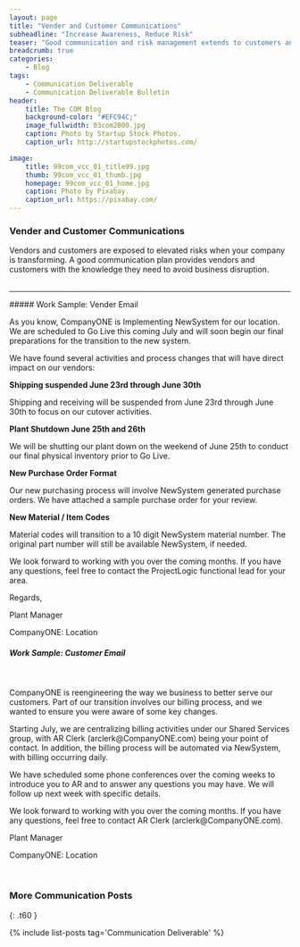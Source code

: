 ```yaml
---
layout: page
title: "Vender and Customer Communications"
subheadline: "Increase Awareness, Reduce Risk"
teaser: "Good communication and risk management extends to customers and vendors."
breadcrumb: true
categories:
    - Blog
tags:
    - Communication Deliverable
    - Communication Deliverable Bulletin
header:
    title: The COM Blog
    background-color: "#EFC94C;"
    image_fullwidth: 03com2000.jpg
    caption: Photo by Startup Stock Photos.
    caption_url: http://startupstockphotos.com/

image:
    title: 99com_vcc_01_title99.jpg
    thumb: 99com_vcc_01_thumb.jpg
    homepage: 99com_vcc_01_home.jpg
    caption: Photo by Pixabay.
    caption_url: https://pixabay.com/
---
```


### Vender and Customer Communications
Vendors and customers are exposed to elevated risks when your company is transforming. A good communication plan provides vendors and customers with the knowledge they need to avoid business disruption.  
<br>
<hr>
##### Work Sample: Vender Email
<br>

<p>As you know, CompanyONE is Implementing NewSystem for our location. We are scheduled to Go Live this coming July and will soon begin our final preparations for the transition to the new system.</p>

<p>We have found several activities and process changes that will have direct impact on our vendors:</p>

<p style="margin:0;"><b>Shipping suspended June 23rd through June 30th</b></p>
<p>Shipping and receiving will be suspended from June 23rd through June 30th to focus on our cutover activities.</p>

<p><b>Plant Shutdown June 25th and 26th</b></p>
<p>We will be shutting our plant down on the weekend of June 25th to conduct our final physical inventory prior to Go Live.</p>

<p><b>New Purchase Order Format</b></p>
<p>Our new purchasing process will involve NewSystem generated purchase orders. We have attached a sample purchase order for your review.</p>

<p><b>New Material / Item Codes</b></p>
<p>Material codes will transition to a 10 digit NewSystem material number. The original part number will still be available NewSystem, if needed.</p>

<p>We look forward to working with you over the coming months. If you have any questions, feel free to contact the ProjectLogic functional lead for your area.</p>

<p>Regards,</p>

<p>Plant Manager</p>
<p>CompanyONE: Location</p>

##### Work Sample: Customer Email
<br>

<p>CompanyONE is reengineering the way we business to better serve our customers. Part of our transition involves our billing process, and we wanted to ensure you were aware of some key changes.</p>

<p>Starting July, we are centralizing billing activities under our Shared Services group, with AR Clerk (arclerk@CompanyONE.com) being your point of contact. In addition, the billing process will be automated via NewSystem, with billing occurring daily.</p>

<p>We have scheduled some phone conferences over the coming weeks to introduce you to AR and to answer any questions you may have. We will follow up next week with specific details.</p>

<p>We look forward to working with you over the coming months. If you have any questions, feel free to contact AR Clerk (arclerk@CompanyONE.com).</p>

<p>Plant Manager</p>
<p>CompanyONE: Location</p>

<br>


### More Communication Posts
{: .t60 }

{% include list-posts tag='Communication Deliverable' %}
